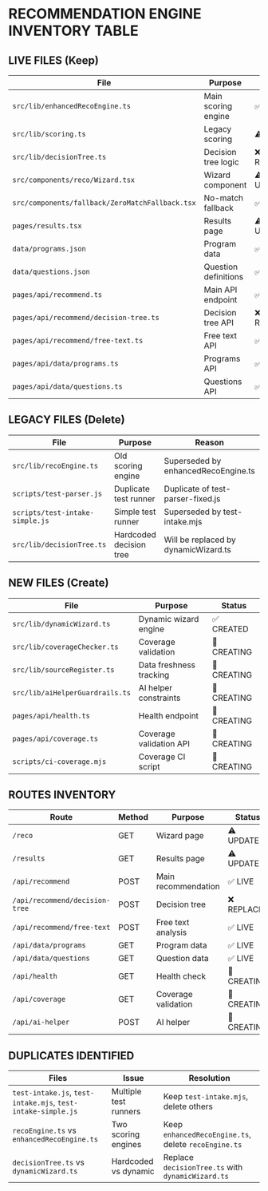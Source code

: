 # RECOMMENDATION ENGINE INVENTORY TABLE

## LIVE FILES (Keep)
| File | Purpose | Status | Notes |
|------|---------|--------|-------|
| `src/lib/enhancedRecoEngine.ts` | Main scoring engine | ✅ LIVE | Primary recommendation engine |
| `src/lib/scoring.ts` | Legacy scoring | ⚠️ KEEP | Backward compatibility |
| `src/lib/decisionTree.ts` | Decision tree logic | ❌ REPLACE | Hardcoded, needs dynamic |
| `src/components/reco/Wizard.tsx` | Wizard component | ⚠️ UPDATE | Needs dynamic ordering |
| `src/components/fallback/ZeroMatchFallback.tsx` | No-match fallback | ✅ LIVE | Good implementation |
| `pages/results.tsx` | Results page | ⚠️ UPDATE | Needs simple cards |
| `data/programs.json` | Program data | ✅ LIVE | Core data source |
| `data/questions.json` | Question definitions | ✅ LIVE | Core data source |
| `pages/api/recommend.ts` | Main API endpoint | ✅ LIVE | Working |
| `pages/api/recommend/decision-tree.ts` | Decision tree API | ❌ REPLACE | Hardcoded |
| `pages/api/recommend/free-text.ts` | Free text API | ✅ LIVE | Working |
| `pages/api/data/programs.ts` | Programs API | ✅ LIVE | Working |
| `pages/api/data/questions.ts` | Questions API | ✅ LIVE | Working |

## LEGACY FILES (Delete)
| File | Purpose | Reason | Action |
|------|---------|--------|--------|
| `src/lib/recoEngine.ts` | Old scoring engine | Superseded by enhancedRecoEngine.ts | DELETE |
| `scripts/test-parser.js` | Duplicate test runner | Duplicate of test-parser-fixed.js | DELETE |
| `scripts/test-intake-simple.js` | Simple test runner | Superseded by test-intake.mjs | DELETE |
| `src/lib/decisionTree.ts` | Hardcoded decision tree | Will be replaced by dynamicWizard.ts | REPLACE |

## NEW FILES (Create)
| File | Purpose | Status |
|------|---------|--------|
| `src/lib/dynamicWizard.ts` | Dynamic wizard engine | ✅ CREATED |
| `src/lib/coverageChecker.ts` | Coverage validation | 🔄 CREATING |
| `src/lib/sourceRegister.ts` | Data freshness tracking | 🔄 CREATING |
| `src/lib/aiHelperGuardrails.ts` | AI helper constraints | 🔄 CREATING |
| `pages/api/health.ts` | Health endpoint | 🔄 CREATING |
| `pages/api/coverage.ts` | Coverage validation API | 🔄 CREATING |
| `scripts/ci-coverage.mjs` | Coverage CI script | 🔄 CREATING |

## ROUTES INVENTORY
| Route | Method | Purpose | Status |
|-------|--------|---------|--------|
| `/reco` | GET | Wizard page | ⚠️ UPDATE |
| `/results` | GET | Results page | ⚠️ UPDATE |
| `/api/recommend` | POST | Main recommendation | ✅ LIVE |
| `/api/recommend/decision-tree` | POST | Decision tree | ❌ REPLACE |
| `/api/recommend/free-text` | POST | Free text analysis | ✅ LIVE |
| `/api/data/programs` | GET | Program data | ✅ LIVE |
| `/api/data/questions` | GET | Question data | ✅ LIVE |
| `/api/health` | GET | Health check | 🔄 CREATING |
| `/api/coverage` | GET | Coverage validation | 🔄 CREATING |
| `/api/ai-helper` | POST | AI helper | 🔄 CREATING |

## DUPLICATES IDENTIFIED
| Files | Issue | Resolution |
|-------|-------|------------|
| `test-intake.js`, `test-intake.mjs`, `test-intake-simple.js` | Multiple test runners | Keep `test-intake.mjs`, delete others |
| `recoEngine.ts` vs `enhancedRecoEngine.ts` | Two scoring engines | Keep `enhancedRecoEngine.ts`, delete `recoEngine.ts` |
| `decisionTree.ts` vs `dynamicWizard.ts` | Hardcoded vs dynamic | Replace `decisionTree.ts` with `dynamicWizard.ts` |
